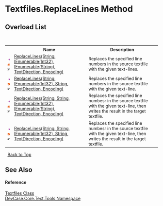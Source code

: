 # Textfiles.ReplaceLines Method 
 


## Overload List
&nbsp;<table><tr><th></th><th>Name</th><th>Description</th></tr><tr><td>![Public method](media/pubmethod.gif "Public method")![Static member](media/static.gif "Static member")![Code example](media/CodeExample.png "Code example")</td><td><a href="M_DevCase_Core_Text_Tools_Textfiles_ReplaceLines">ReplaceLines(String, IEnumerable(Int32), IEnumerable(String), TextDirection, Encoding)</a></td><td>
Replaces the specified line numbers in the source textfile with the given text-lines.</td></tr><tr><td>![Public method](media/pubmethod.gif "Public method")![Static member](media/static.gif "Static member")![Code example](media/CodeExample.png "Code example")</td><td><a href="M_DevCase_Core_Text_Tools_Textfiles_ReplaceLines_1">ReplaceLines(String, IEnumerable(Int32), String, TextDirection, Encoding)</a></td><td>
Replaces the specified line numbers in the source textfile with the given text-line.</td></tr><tr><td>![Public method](media/pubmethod.gif "Public method")![Static member](media/static.gif "Static member")![Code example](media/CodeExample.png "Code example")</td><td><a href="M_DevCase_Core_Text_Tools_Textfiles_ReplaceLines_2">ReplaceLines(String, String, IEnumerable(Int32), IEnumerable(String), TextDirection, Encoding)</a></td><td>
Replaces the specified line numbesr in the source textfile with the given text-line, then writes the result in the target textfile.</td></tr><tr><td>![Public method](media/pubmethod.gif "Public method")![Static member](media/static.gif "Static member")![Code example](media/CodeExample.png "Code example")</td><td><a href="M_DevCase_Core_Text_Tools_Textfiles_ReplaceLines_3">ReplaceLines(String, String, IEnumerable(Int32), String, TextDirection, Encoding)</a></td><td>
Replaces the specified line numbesr in the source textfile with the given text-line, then writes the result in the target textfile.</td></tr></table>&nbsp;
<a href="#textfiles.replacelines-method">Back to Top</a>

## See Also


#### Reference
<a href="T_DevCase_Core_Text_Tools_Textfiles">Textfiles Class</a><br /><a href="N_DevCase_Core_Text_Tools">DevCase.Core.Text.Tools Namespace</a><br />